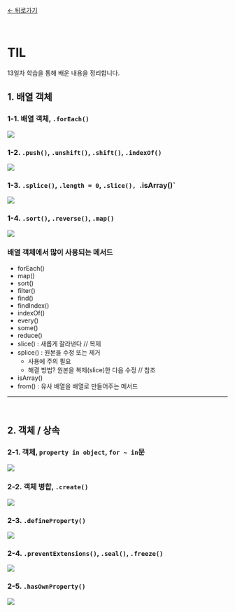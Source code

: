 [← 뒤로가기](./README.md)


<br/>

# TIL

13일차 학습을 통해 배운 내용을 정리합니다.

## 1. 배열 객체

### 1-1. 배열 객체, `.forEach()`
![](./assets/D13_TIL_attached_file1.jpg)


### 1-2. `.push()`, `.unshift()`, `.shift()`, `.indexOf()`
![](./assets/D13_TIL_attached_file2.jpg)

### 1-3. `.splice()`, `.length = 0`, `.slice(), `.isArray()`
![](./assets/D13_TIL_attached_file3.jpg)

### 1-4. `.sort()`, `.reverse()`, `.map()`
![](./assets/D13_TIL_attached_file4.jpg)

### 배열 객체에서 많이 사용되는 메서드

- forEach()
- map()
- sort()
- filter()
- find()
- findIndex()
- indexOf()
- every()
- some()
- reduce()
- slice()  : 새롭게 잘라낸다 // 복제
- splice() : 원본을 수정 또는 제거 
  + 사용에 주의 필요 
  + 해결 방법? 원본을 복제(slice)한 다음 수정 // 참조
- isArray()
- from() : 유사 배열을 배열로 만들어주는 메서드

---

<br>

## 2. 객체 / 상속

### 2-1. 객체, `property in object`, `for ~ in`문
![](./assets/D13_TIL_attached_file5.jpg)

### 2-2. 객체 병합, `.create()`
![](./assets/D13_TIL_attached_file6.jpg)

### 2-3. `.defineProperty()`
![](./assets/D13_TIL_attached_file7.jpg)

### 2-4. `.preventExtensions()`, `.seal()`, `.freeze()`
![](./assets/D13_TIL_attached_file8.jpg)

### 2-5. `.hasOwnProperty()`
![](./assets/D13_TIL_attached_file9.jpg)